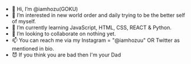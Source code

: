 - 👋 Hi, I’m @iamhozu(GOKU)
- 👀 I’m interested in new world order and daily trying to be the better self of myself.
- 🌱 I’m currently learning JavaScript, HTML, CSS, REACT & Python.
- 💞️ I’m looking to collaborate on nothing yet.
- 📫 You can reach me via my Instagram = "@iamhozuu" OR Twitter as mentioned in bio.
- 😈 If you think you are bad then I'm your Dad


<!---
iamhozu/iamhozu is a ✨ special ✨ repository because its `README.md` (this file) appears on your GitHub profile.
You can click the Preview link to take a look at your changes.
--->
